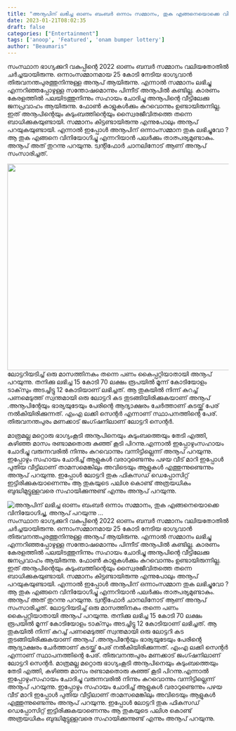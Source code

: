 ```yaml
---
title: "അനൂപിന് ലഭിച്ച ഓണം ബംബർ ഒന്നാം സമ്മാനം, തുക എങ്ങനെയൊക്കെ വിനിയോഗിച്ചു, അനൂപ് പറയുന്നു ..."
date: 2023-01-21T08:02:35
draft: false
categories: ["Entertainment"]
tags: ['anoop', 'Featured', 'onam bumper lottery']
author: "Beaumaris"
---
```


സംസ്ഥാന ഭാഗ്യക്കുറി വകുപ്പിന്റെ 2022 ഓണം ബമ്പർ സമ്മാനം വലിയതോതിൽ ചർച്ചയായിരുന്നു. ഒന്നാംസമ്മാനമായ 25 കോടി നേടിയ ഭാഗ്യവാൻ തിരുവനന്തപുരത്തുനിന്നുള്ള അനൂപ് ആയിരുന്നു. എന്നാൽ സമ്മാനം ലഭിച്ചു എന്നറിഞ്ഞപ്പോഴുള്ള സന്തോഷമൊന്നും പിന്നീട് അനൂപിൽ കണ്ടില്ല. കാരണം കേരളത്തിൽ പലയിടത്തുനിന്നും സഹായം ചോദിച്ചു അനൂപിന്റെ വീട്ടിലേക്കു ജനപ്രവാഹം ആയിരുന്നു. ഫോൺ കാളുകൾക്കും കുറവൊന്നും ഉണ്ടായിരുന്നില്ല. ഇത് അനൂപിന്റെയും കുടുംബത്തിന്റെയും സ്വൈരജീവിതത്തെ തന്നെ ബാധിക്കുകയുണ്ടായി. സമ്മാനം കിട്ടണ്ടായിരുന്നു എന്നുപോലും അനൂപ് പറയുകയുണ്ടായി. എന്നാൽ ഇപ്പോൾ അനൂപിന് ഒന്നാംസമ്മാന തുക ലഭിച്ചുവോ ? ആ തുക എങ്ങനെ വിനിയോഗിച്ചു എന്നറിയാൻ പലർക്കും താത്പര്യമുണ്ടാകും. അനൂപ് അത് തുറന്നു പറയുന്നു. ട്വന്റിഫോർ ചാനലിനോട് ആണ് അനൂപ് സംസാരിച്ചത്.

<img class=" wp-image-380260 aligncenter" src="https://cdn.boolokam.com/articles/2023/01/anoopp.jpg" alt="" width="627" height="470" />ലോട്ടറിയടിച്ച് ഒരു മാസത്തിനകം തന്നെ പണം കൈപ്പറ്റിയാതായി അനൂപ് പറയുന്നു. തനിക്കു ലഭിച്ച 15 കോടി 70 ലക്ഷം രൂപയിൽ മൂന്ന് കോടിയോളം ടാക്‌സും അടച്ചിട്ടു 12 കോടിയാണ് ലഭിച്ചത്. ആ തുകയിൽ നിന്ന് കുറച്ച് പണമെടുത്ത് സ്വന്തമായി ഒരു ലോട്ടറി കട തുടങ്ങിയിരിക്കുകയാണ് അനൂപ് .അനൂപിന്റേയും ഭാര്യയുടേയും പേരിന്റെ ആദ്യാക്ഷരം ചേർത്താണ് കടയ്ക്ക് പേര് നൽകിയിരിക്കുന്നത്. എംഎ ലക്കി സെന്റർ എന്നാണ് സ്ഥാപനത്തിന്റെ പേര്. തിരുവനന്തപുരം മണക്കാട് ജംഗ്ഷനിലാണ് ലോട്ടറി സെന്റർ.

മാത്രമല്ല മറ്റൊരു ഭാഗ്യംകൂടി അനൂപിനെയും കുടുംബത്തെയും തേടി എത്തി, കഴിഞ്ഞ മാസം രണ്ടാമതൊരു കുഞ്ഞ് കൂടി പിറന്നു.എന്നാൽ ഇപ്പോഴുംസഹായം ചോദിച്ചു വരുന്നവരിൽ നിന്നും കുറവൊന്നും വന്നിട്ടില്ലെന്ന് അനൂപ് പറയുന്നു. ഇപ്പോഴും സഹായം ചോദിച്ച് ആളുകൾ വരാറുണ്ടെന്നും പഴയ വീട് മാറി ഇപ്പോൾ പുതിയ വീട്ടിലാണ് താമസമെങ്കിലും അവിടെയും ആളുകൾ എത്തുന്നുണ്ടെന്നും അനൂപ് പറയുന്നു. ഇപ്പോൾ ലോട്ടറി തുക ഫികസഡ് ഡെപ്പോസിറ്റ് ഇട്ടിരിക്കുകയാണെന്നും ആ തുകയുടെ പലിശ കൊണ്ട് അത്രയധികം ബുദ്ധിമുട്ടുള്ളവരെ സഹായിക്കുന്നുണ്ട് എന്നും അനൂപ് പറയുന്നു.


![അനൂപിന് ലഭിച്ച ഓണം ബംബർ ഒന്നാം സമ്മാനം, തുക എങ്ങനെയൊക്കെ വിനിയോഗിച്ചു, അനൂപ് പറയുന്നു ...](https://cdn.boolokam.com/articles/2023/01/anoopp.jpg)സംസ്ഥാന ഭാഗ്യക്കുറി വകുപ്പിന്റെ 2022 ഓണം ബമ്പർ സമ്മാനം വലിയതോതിൽ ചർച്ചയായിരുന്നു. ഒന്നാംസമ്മാനമായ 25 കോടി നേടിയ ഭാഗ്യവാൻ തിരുവനന്തപുരത്തുനിന്നുള്ള അനൂപ് ആയിരുന്നു. എന്നാൽ സമ്മാനം ലഭിച്ചു എന്നറിഞ്ഞപ്പോഴുള്ള സന്തോഷമൊന്നും പിന്നീട് അനൂപിൽ കണ്ടില്ല. കാരണം കേരളത്തിൽ പലയിടത്തുനിന്നും സഹായം ചോദിച്ചു അനൂപിന്റെ വീട്ടിലേക്കു ജനപ്രവാഹം ആയിരുന്നു. ഫോൺ കാളുകൾക്കും കുറവൊന്നും ഉണ്ടായിരുന്നില്ല. ഇത് അനൂപിന്റെയും കുടുംബത്തിന്റെയും സ്വൈരജീവിതത്തെ തന്നെ ബാധിക്കുകയുണ്ടായി. സമ്മാനം കിട്ടണ്ടായിരുന്നു എന്നുപോലും അനൂപ് പറയുകയുണ്ടായി. എന്നാൽ ഇപ്പോൾ അനൂപിന് ഒന്നാംസമ്മാന തുക ലഭിച്ചുവോ ? ആ തുക എങ്ങനെ വിനിയോഗിച്ചു എന്നറിയാൻ പലർക്കും താത്പര്യമുണ്ടാകും. അനൂപ് അത് തുറന്നു പറയുന്നു. ട്വന്റിഫോർ ചാനലിനോട് ആണ് അനൂപ് സംസാരിച്ചത്. ലോട്ടറിയടിച്ച് ഒരു മാസത്തിനകം തന്നെ പണം കൈപ്പറ്റിയാതായി അനൂപ് പറയുന്നു. തനിക്കു ലഭിച്ച 15 കോടി 70 ലക്ഷം രൂപയിൽ മൂന്ന് കോടിയോളം ടാക്‌സും അടച്ചിട്ടു 12 കോടിയാണ് ലഭിച്ചത്. ആ തുകയിൽ നിന്ന് കുറച്ച് പണമെടുത്ത് സ്വന്തമായി ഒരു ലോട്ടറി കട തുടങ്ങിയിരിക്കുകയാണ് അനൂപ് .അനൂപിന്റേയും ഭാര്യയുടേയും പേരിന്റെ ആദ്യാക്ഷരം ചേർത്താണ് കടയ്ക്ക് പേര് നൽകിയിരിക്കുന്നത്. എംഎ ലക്കി സെന്റർ എന്നാണ് സ്ഥാപനത്തിന്റെ പേര്. തിരുവനന്തപുരം മണക്കാട് ജംഗ്ഷനിലാണ് ലോട്ടറി സെന്റർ. മാത്രമല്ല മറ്റൊരു ഭാഗ്യംകൂടി അനൂപിനെയും കുടുംബത്തെയും തേടി എത്തി, കഴിഞ്ഞ മാസം രണ്ടാമതൊരു കുഞ്ഞ് കൂടി പിറന്നു.എന്നാൽ ഇപ്പോഴുംസഹായം ചോദിച്ചു വരുന്നവരിൽ നിന്നും കുറവൊന്നും വന്നിട്ടില്ലെന്ന് അനൂപ് പറയുന്നു. ഇപ്പോഴും സഹായം ചോദിച്ച് ആളുകൾ വരാറുണ്ടെന്നും പഴയ വീട് മാറി ഇപ്പോൾ പുതിയ വീട്ടിലാണ് താമസമെങ്കിലും അവിടെയും ആളുകൾ എത്തുന്നുണ്ടെന്നും അനൂപ് പറയുന്നു. ഇപ്പോൾ ലോട്ടറി തുക ഫികസഡ് ഡെപ്പോസിറ്റ് ഇട്ടിരിക്കുകയാണെന്നും ആ തുകയുടെ പലിശ കൊണ്ട് അത്രയധികം ബുദ്ധിമുട്ടുള്ളവരെ സഹായിക്കുന്നുണ്ട് എന്നും അനൂപ് പറയുന്നു.
